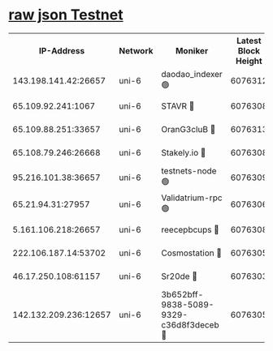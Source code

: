[raw json Testnet](https://rpc-check.junot.stavr.tech/junot/rpc-junot-result.json)
=


<table><tr><th>IP-Address</th><th>Network</th><th>Moniker</th><th>Latest Block Height</th><th>Earliest Block Height</th><th>Catching Up</th><th>Tx Index</th><th>Voting Power</th><th>Scan Time</th></tr><tr><td>143.198.141.42:26657</td><td>uni-6</td><td>daodao_indexer 🟢</td><td>6076312</td><td>1</td><td>False</td><td>off</td><td>0</td><td>2023-12-15T00:36:38.354118212UTC</td></tr><tr><td>65.109.92.241:1067</td><td>uni-6</td><td>STAVR 🔴</td><td>6076308</td><td>1138541</td><td>False</td><td>on</td><td>6047</td><td>2023-12-15T00:36:27.961325362UTC</td></tr><tr><td>65.109.88.251:33657</td><td>uni-6</td><td>OranG3cluB 🔴</td><td>6076313</td><td>1138541</td><td>False</td><td>on</td><td>11</td><td>2023-12-15T00:36:42.844890039UTC</td></tr><tr><td>65.108.79.246:26668</td><td>uni-6</td><td>Stakely.io 🔴</td><td>6076308</td><td>1570872</td><td>False</td><td>on</td><td>1261202</td><td>2023-12-15T00:36:28.888304583UTC</td></tr><tr><td>95.216.101.38:36657</td><td>uni-6</td><td>testnets-node 🟢</td><td>6076309</td><td>1615130</td><td>False</td><td>on</td><td>0</td><td>2023-12-15T00:36:31.315146651UTC</td></tr><tr><td>65.21.94.31:27957</td><td>uni-6</td><td>Validatrium-rpc 🟢</td><td>6076306</td><td>2943363</td><td>False</td><td>on</td><td>0</td><td>2023-12-15T00:36:23.555707227UTC</td></tr><tr><td>5.161.106.218:26657</td><td>uni-6</td><td>reecepbcups 🔴</td><td>6076308</td><td>4468422</td><td>False</td><td>on</td><td>105015</td><td>2023-12-15T00:36:28.561136022UTC</td></tr><tr><td>222.106.187.14:53702</td><td>uni-6</td><td>Cosmostation 🔴</td><td>6076305</td><td>5344501</td><td>False</td><td>on</td><td>110003</td><td>2023-12-15T00:36:21.116457483UTC</td></tr><tr><td>46.17.250.108:61157</td><td>uni-6</td><td>Sr20de 🔴</td><td>6076303</td><td>5727371</td><td>False</td><td>on</td><td>28</td><td>2023-12-15T00:36:15.268468008UTC</td></tr><tr><td>142.132.209.236:12657</td><td>uni-6</td><td>3b652bff-9838-5089-9329-c36d8f3deceb 🔴</td><td>6076305</td><td>6061280</td><td>False</td><td>on</td><td>157563</td><td>2023-12-15T00:36:19.693434402UTC</td></tr></table>